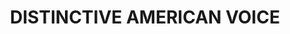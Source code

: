 ---
title: "DISTINCTIVE AMERICAN VOICE"
tags:
- topic     
enableToc: false # do not show a table of contents on this page
---